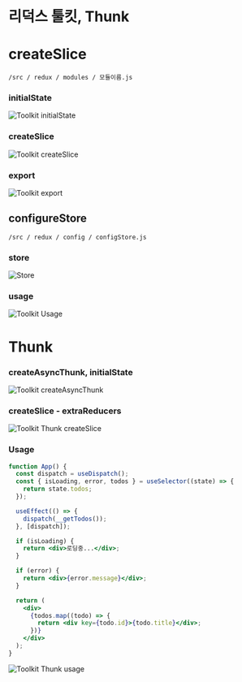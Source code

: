 # 리덕스 툴킷, Thunk

# createSlice

`/src / redux / modules / 모듈이름.js`

### initialState

![Toolkit initialState](https://user-images.githubusercontent.com/122278657/224967730-e5476bc8-0878-46f0-aee7-b83342f3c044.png)

### createSlice

![Toolkit createSlice](https://user-images.githubusercontent.com/122278657/224967913-a5bc305d-8cb1-4d31-b335-4ba8be7b4eea.png)

### export

![Toolkit export](https://user-images.githubusercontent.com/122278657/224967915-4ebf9a55-bb93-4c53-a81e-76a43a78225a.png)

## configureStore

`/src / redux / config / configStore.js`

### store

![Store](https://user-images.githubusercontent.com/122278657/224967902-78350e01-ae1f-4280-9ec0-b6b4ca08c7f9.png)

### usage

![Toolkit Usage](https://user-images.githubusercontent.com/122278657/224967922-85b51e6a-1164-471f-87a8-27df8f54493c.png)

# Thunk

### createAsyncThunk, initialState

![Toolkit createAsyncThunk](https://user-images.githubusercontent.com/122278657/224967908-3d2249b0-4da9-4aaf-b64d-b11429f69515.png)

### createSlice - extraReducers

![Toolkit Thunk createSlice](https://user-images.githubusercontent.com/122278657/224967917-9ad8a424-e5d4-4759-a104-d97c8610e949.png)

### Usage

```jsx
function App() {
  const dispatch = useDispatch();
  const { isLoading, error, todos } = useSelector((state) => {
    return state.todos;
  });

  useEffect(() => {
    dispatch(__getTodos());
  }, [dispatch]);

  if (isLoading) {
    return <div>로딩중...</div>;
  }

  if (error) {
    return <div>{error.message}</div>;
  }

  return (
    <div>
      {todos.map((todo) => {
        return <div key={todo.id}>{todo.title}</div>;
      })}
    </div>
  );
}
```
![Toolkit Thunk usage](https://user-images.githubusercontent.com/122278657/224967919-682a094f-9dec-463e-8377-ffb2290c65a4.png)
